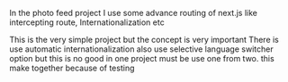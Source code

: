 In the photo feed project I use some advance routing of next.js like intercepting route, Internationalization etc

This is the very simple project but the concept is very important
There is use automatic internationalization also use selective language switcher option but this is no good in one project must be use one from two. this make together because of testing
